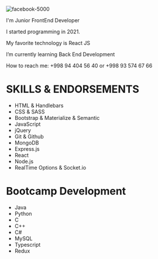 ![facebook-5000](https://user-images.githubusercontent.com/110424000/182250542-576c4aec-c02d-4aab-b26c-9402f98575d9.jpg)



I'm Junior FrontEnd Developer 

I started programming in 2021.

My favorite technology is React JS

I’m currently learning Back End Development

How to reach me: +998 94 404 56 40 or +998 93 574 67 66


# SKILLS & ENDORSEMENTS

* HTML & Handlebars
* CSS & SASS
* Bootstrap & Materialize & Semantic
* JavaScript
* jQuery
* Git & Github
* MongoDB
* Express.js
* React
* Node.js
* RealTime Options & Socket.io

# Bootcamp Development                                
* Java 
* Python
* C
* C++
* C#
* MySQL
* Typescript
* Redux
